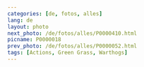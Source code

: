 ```yaml
---
categories: [de, fotos, alles]
lang: de
layout: photo
next_photo: /de/fotos/alles/P0000410.html
picname: P0000018
prev_photo: /de/fotos/alles/P0000052.html
tags: [Actions, Green Grass, Warthogs]
---
```

